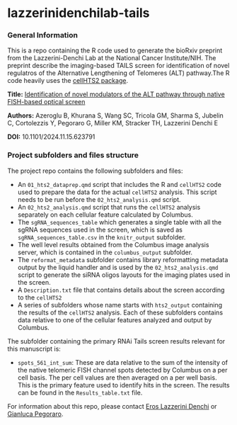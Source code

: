 # lazzerinidenchilab-tails
### General Information

This is a repo containing the R code used to generate the bioRxiv preprint from the Lazzerini-Denchi Lab at the National Cancer Institute/NIH. The preprint describe the imaging-based TAILS screen for identification of novel regulatros of the Alternative Lengthening of Telomeres (ALT) pathway.The R code heavily uses the [cellHTS2 package](https://bioconductor.riken.jp/packages/3.13/bioc/html/cellHTS2.html).

**Title:** [Identification of novel modulators of the ALT pathway through native FISH-based optical screen](http://biorxiv.org/lookup/doi/10.1101/2024.11.15.623791)

**Authors:** Azeroglu B, Khurana S, Wang SC, Tricola GM, Sharma S, Jubelin C, Cortolezzis Y, Pegoraro G, Miller KM, Stracker TH, Lazzerini Denchi E

**DOI:** 10.1101/2024.11.15.623791

### Project subfolders and files structure

The project repo contains the following subfolders and files:

- An `01_hts2_dataprep.qmd` script that includes the R and `cellHTS2` code used to prepare the data for the actual `cellHTS2` analysis. This script needs to be run before the `02_hts2_analysis.qmd` script.
- An `02_hts2_analysis.qmd` script that runs the `cellHTS2` analysis separately on each cellular feature calculated by Columbus.
- The `sgRNA_sequences_table` which generates a single table with all the sgRNA sequences used in the screen, which is saved as `sgRNA_sequences_table.csv` in the `knitr_output` subfolder.   
- The well level results obtained from the Columbus image analysis server, which is contained in the `columbus_output` subfolder. 
- The `reformat_metadata` subfolder contains library reformatting metadata output by the liquid handler and is used by the `02_hts2_analysis.qmd` script to generate the siRNA oligos layouts for the imaging plates used in the screen. 
- A `Description.txt` file that contains details about the screen according to the `cellHTS2`
- A series of subfolders whose name starts with `hts2_output` containing the results of the `cellHTS2` analysis. Each of these subfolders contains data relative to one of the cellular features analyzed and output by Columbus.

The subfolder containing the primary RNAi Tails screen results relevant for this manuscript is:

- `spots_561_int_sum`: These are data relative to the sum of the intensity of the native telomeric FISH channel spots detected by Columbus on a per cell basis. The per cell values are then averaged on a per well basis. This is the primary feature used to identify hits in the screen. The results can be found in the `Results_table.txt` file.

For information about this repo, please contact [Eros Lazzerini Denchi](mailto:eros.lazzerinidenchi@nih.gov) or [Gianluca Pegoraro](mailto:gianluca.pegoraro@nih.gov).

